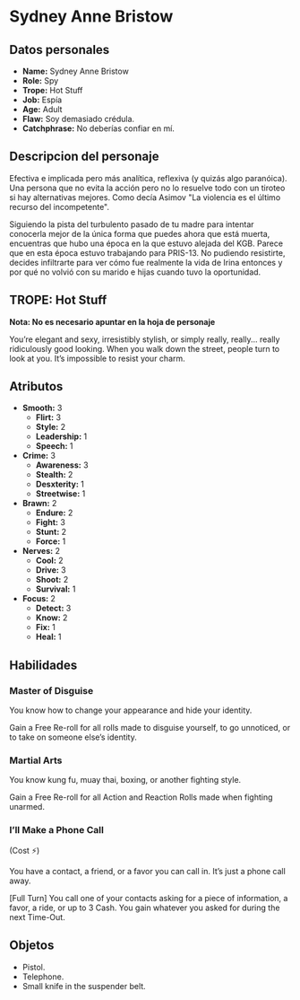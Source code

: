 
# Sydney Anne Bristow

## Datos personales

* **Name:** Sydney Anne Bristow
* **Role:** Spy
* **Trope:** Hot Stuff
* **Job:** Espía
* **Age:** Adult
* **Flaw:** Soy demasiado crédula.
* **Catchphrase:** No deberías confiar en mí.

## Descripcion del personaje

Efectiva e implicada pero más analítica, reflexiva (y quizás algo paranóica). Una persona que no evita la acción pero no lo resuelve todo con un tiroteo si hay alternativas mejores. Como decía Asimov "La violencia es el último recurso del incompetente".

Siguiendo la pista del turbulento pasado de tu madre para intentar conocerla mejor de la única forma que puedes ahora que está muerta, encuentras que hubo una época en la que estuvo alejada del KGB. Parece que en esta época estuvo trabajando para PRIS-13. No pudiendo resistirte, decides infiltrarte para ver cómo fue realmente la vida de Irina entonces y por qué no volvió con su marido e hijas cuando tuvo la oportunidad.


## TROPE: Hot Stuff

**Nota: No es necesario apuntar en la hoja de personaje**

You’re elegant and sexy, irresistibly stylish, or simply really, really... really ridiculously good looking. When you walk down the street, people turn to look at you. It’s impossible to resist your charm.

## Atributos

* **Smooth:** 3
    * **Flirt:** 3
    * **Style:** 2
    * **Leadership:** 1
    * **Speech:** 1
* **Crime:** 3
    * **Awareness:** 3
    * **Stealth:** 2
    * **Desxterity:** 1
    * **Streetwise:** 1
* **Brawn:** 2
    * **Endure:** 2
    * **Fight:** 3
    * **Stunt:** 2
    * **Force:** 1
* **Nerves:** 2
    * **Cool:** 2
    * **Drive:** 3
    * **Shoot:** 2
    * **Survival:** 1
* **Focus:** 2
    * **Detect:** 3
    * **Know:** 2
    * **Fix:** 1
    * **Heal:** 1


## Habilidades

### Master of Disguise

You know how to change your appearance and hide your identity.

Gain a Free Re-roll for all rolls made to disguise yourself, to go unnoticed, or to take on someone else’s identity.


### Martial Arts

You know kung fu, muay thai, boxing, or another fighting style.

Gain a Free Re-roll for all Action and Reaction Rolls made when fighting unarmed.


### I’ll Make a Phone Call

(Cost ⚡)

You have a contact, a friend, or a favor you can call in. It’s just a phone call away.

[Full Turn] You call one of your contacts asking for a piece of information, a favor, a ride, or up to 3 Cash. You gain whatever you asked for during the next Time-Out.




## Objetos

* Pistol.
* Telephone.
* Small knife in the suspender belt.

